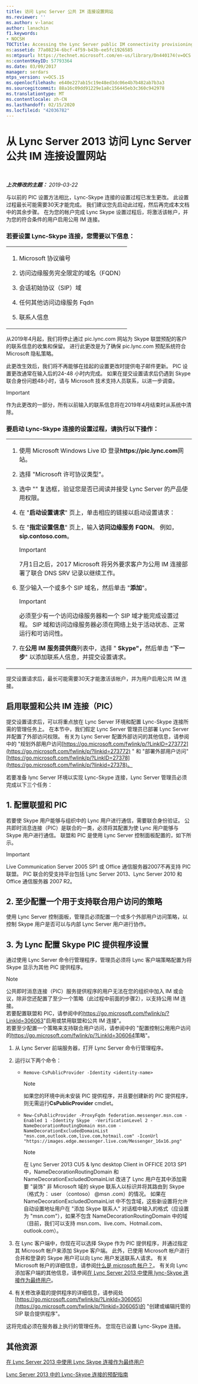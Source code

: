 ```yaml
---
title: 访问 Lync Server 公共 IM 连接设置网站
ms.reviewer: ''
ms.author: v-lanac
author: lanachin
f1.keywords:
- NOCSH
TOCTitle: Accessing the Lync Server public IM connectivity provisioning site
ms:assetid: 77a08234-6bcf-4f59-b43b-ee5fc1926585
ms:mtpsurl: https://technet.microsoft.com/en-us/library/Dn440174(v=OCS.15)
ms:contentKeyID: 57793364
ms.date: 03/09/2017
manager: serdars
mtps_version: v=OCS.15
ms.openlocfilehash: e640e227ab15c19e48ed3dc06e4b7b482ab7b3a3
ms.sourcegitcommit: 88a16c09dd91229e1a8c156445eb3c360c942978
ms.translationtype: MT
ms.contentlocale: zh-CN
ms.lasthandoff: 02/15/2020
ms.locfileid: "42036782"
---
```

<div data-xmlns="http://www.w3.org/1999/xhtml">

<div class="topic" data-xmlns="http://www.w3.org/1999/xhtml" data-msxsl="urn:schemas-microsoft-com:xslt" data-cs="http://msdn.microsoft.com/">

<div data-asp="http://msdn2.microsoft.com/asp">

# <a name="accessing-the-lync-server-public-im-connectivity-provisioning-site-from-lync-server-2013"></a>从 Lync Server 2013 访问 Lync Server 公共 IM 连接设置网站

</div>

<div id="mainSection">

<div id="mainBody">

<span> </span>

_**上次修改的主题：** 2019-03-22_

与以前的 PIC 设置方法相比，Lync-Skype 连接的设置过程已发生更改。 此设置过程最长可能需要30天才能完成。 我们建议您先启动此过程，然后再完成本文档中的其余步骤。 在为您的帐户完成 Lync Skype 设置过程后，将激活该帐户，并为您的符合条件的用户启用公用 IM 连接。

### <a name="to-provision-lync-skype-connectivity-you-need-the-following-information"></a>若要设置 Lync-Skype 连接，您需要以下信息：

<table>
<colgroup>
<col style="width: 100%" />
</colgroup>
<tbody>
<tr class="odd">
<td><ol>
<li><p>Microsoft 协议编号</p></li>
<li><p>访问边缘服务完全限定的域名（FQDN）</p></li>
<li><p>会话初始协议（SIP）域</p></li>
<li><p>任何其他访问边缘服务 Fqdn</p></li>
<li><p>联系人信息</p></li>
</ol></td>
</tr>
</tbody>
</table>

从2019年4月起，我们将停止通过 pic.lync.com 网站为 Skype 联盟预配的客户的联系信息的收集和保留。 进行此更改是为了确保 pic.lync.com 预配系统符合 Microsoft 隐私策略。 

此更改生效后，我们将不再能够在挂起的设置更改时提供电子邮件更新。 PIC 设置更改通常在输入后的24-48 小时内完成。 如果在提交设置请求后仍遇到 Skype 联合身份问题48小时，请与 Microsoft 技术支持人员联系，以进一步调查。

> [!IMPORTANT]
> 作为此更改的一部分，所有以前输入的联系信息将在2019年4月结束时从系统中清除。

### <a name="to-initiate-the-provisioning-process-for-lync-skype-connectivity"></a>要启动 Lync-Skype 连接的设置过程，请执行以下操作：

<table>
<colgroup>
<col style="width: 100%" />
</colgroup>
<tbody>
<tr class="odd">
<td><ol>
<li><p>使用 Microsoft Windows Live ID 登录<strong>https://pic.lync.com</strong>网站。</p></li>
<li><p>选择 "Microsoft 许可协议类型"。</p></li>
<li><p>选中 "" 复选框，验证您是否已阅读并接受 Lync Server 的产品使用权限。</p></li>
<li><p>在 "<strong>启动设置请求</strong>" 页上，单击相应的链接以启动设置请求：</p></li>
<li><p>在 "<strong>指定设置信息</strong>" 页上，输入<strong>访问边缘服务 FQDN</strong>。 例如， <strong>sip.contoso.com</strong>。</p>



> [!IMPORTANT]
> 7月1日之后，2017 Microsoft 将另外要求客户为公用 IM 连接部署了联合 DNS SRV 记录以继续工作。

</li>
<li><p>至少输入一个或多个 SIP 域名，然后单击 "<strong>添加</strong>"。</p>



> [!IMPORTANT]
> 必须至少有一个访问边缘服务器和一个 SIP 域才能完成设置过程。 SIP 域和访问边缘服务器必须在网络上处于活动状态、正常运行和可访问性。

</li>
<li><p>在<strong>公用 IM 服务提供商</strong>列表中，选择 " <strong>Skype"，</strong>然后单击 "<strong>下一步</strong>" 以添加联系人信息，并提交设置请求。</p></li>
</ol></td>
</tr>
</tbody>
</table>


提交设置请求后，最长可能需要30天才能激活该帐户，并为用户启用公共 IM 连接。

<div>

## <a name="enabling-federation-and-public-im-connectivity-pic"></a>启用联盟和公共 IM 连接（PIC）

提交设置请求后，可以将重点放在 Lync Server 环境和配置 Lync-Skype 连接所需的管理任务上。 在本节中，我们假定 Lync Server 管理员已部署 Lync Server 并配置了外部访问权限。 有关为 Lync Server 配置外部访问的其他信息，请参阅中的 "规划外部用户访问[https://go.microsoft.com/fwlink/p/?LinkID=273772](https://go.microsoft.com/fwlink/p/?linkid=273772) " 和 "部署外部用户访问" [https://go.microsoft.com/fwlink/p/?LinkID=27378](https://go.microsoft.com/fwlink/p/?linkid=27378)。

若要准备 lync Server 环境以实现 Lync-Skype 连接，Lync Server 管理员必须完成以下三个任务：

<div>

## <a name="1-configure-federation-and-pic"></a>1\. 配置联盟和 PIC

若要使 Skype 用户能够与组织中的 Lync 用户进行通信，需要联合身份验证。 公共即时消息连接（PIC）是联合的一类，必须将其配置为使 Lync 用户能够与 Skype 用户进行通信。 联盟和 PIC 是使用 Lync Server 控制面板配置的，如下所示。

<div>


> [!IMPORTANT]
> Live Communication Server 2005 SP1 或 Office 通信服务器2007不再支持 PIC 联盟。 PIC 联合的受支持平台包括 Lync Server 2013、Lync Server 2010 和 Office 通信服务器 2007 R2。



</div>

</div>

<div>

## <a name="2-configure-at-least-one-policy-to-support-federated-user-access"></a>2\. 至少配置一个用于支持联合用户访问的策略

使用 Lync Server 控制面板，管理员必须配置一个或多个外部用户访问策略，以控制 Skype 用户是否可以与内部 Lync Server 用户进行协作。

</div>

<div>

## <a name="3-configure-the-skype-pic-provider-setting-for-lync"></a>3\. 为 Lync 配置 Skype PIC 提供程序设置

通过使用 Lync Server 命令行管理程序，管理员必须将 Lync 客户端策略配置为将 Skype 显示为其他 PIC 提供程序。

<div>


> [!NOTE]
> 公共即时消息连接（PIC）服务提供程序的用户无法在您的组织中加入 IM 或会议，除非您还配置了至少一个策略（此过程中前面的步骤2），以支持公用 IM 连接。<BR>若要配置联盟和 PIC，请参阅中的<A href="https://go.microsoft.com/fwlink/p/?linkid=306063">https://go.microsoft.com/fwlink/p/?LinkId=306063</A>"启用或禁用联盟和公共 IM 连接"。<BR>若要至少配置一个策略来支持联合用户访问，请参阅中的 "配置控制公用用户访问的<A href="https://go.microsoft.com/fwlink/p/?linkid=306064">https://go.microsoft.com/fwlink/p/?LinkId=306064</A>策略"。



</div>

1.  从 Lync Server 前端服务器，打开 Lync Server 命令行管理程序。

2.  运行以下两个命令：
    
      - `Remove-CsPublicProvider -Identity <identity-name>`
        
        <div>
        

        > [!NOTE]
        > 如果您的环境中尚未安装 PIC 提供程序，并且要创建新的 PIC 提供程序，则无需运行<STRONG>CsPublicProvider</STRONG> cmdlet。

        
        </div>
    
      - `New-CsPublicProvider -ProxyFqdn federation.messenger.msn.com -Enabled 1 -Identity Skype  -VerificationLevel 2 -NameDecorationRoutingDomain msn.com -NameDecorationExcludedDomainList "msn.com,outlook.com,live.com,hotmail.com" -IconUrl "https://images.edge.messenger.live.com/Messenger_16x16.png"`
        
        <div>
        

        > [!NOTE]
        > 在 Lync Server 2013 CU5 &amp; lync desktop Client in OFFICE 2013 SP1 中，NameDecorationRoutingDomain 和 NameDecorationExcludedDomainList 改进了 Lync 用户在其中添加需要 "装饰" 非 Microsoft 域的 skype 联系人以标识并将其路由到 Skype （格式为： user （contoso） @msn .com）的情况。 如果在 NameDecorationExcludedDomainList 中不包含域，这些新设置将允许自动设置地址用户在 "添加 Skype 联系人" 对话框中输入的格式（应设置为 "msn.com"），如果不包含 NameDecorationRoutingDomain 中的域（目前，我们可以支持 msn.com、live.com、Hotmail.com、outlook.com）。

        
        </div>

3.  在 Lync 客户端中，你现在可以选择 Skype 作为 PIC 提供程序，并通过指定其 Microsoft 帐户来添加 Skype 客户端。 此外，已使用 Microsoft 帐户进行合并和登录的 Skype 用户可以向 Lync 用户发送联系人请求。 有关 Microsoft 帐户的详细信息，请参阅[什么是 microsoft 帐户？](https://support.skype.com/en/faq/fa12059/what-is-a-microsoft-account)。 有关向 Lync 添加客户端的其他信息，请参阅[在 Lync Server 2013 中使用 lync-Skype 连接作为最终用户](lync-server-2013-using-lync-skype-connectivity-as-an-end-user.md)。

4.  有关修改承载的提供程序的详细信息，请参阅处[https://go.microsoft.com/fwlink/p/?LinkId=306065](https://go.microsoft.com/fwlink/p/?linkid=306065)的 "创建或编辑托管的 SIP 联合提供程序"。

这将完成必须在服务器上执行的管理任务。 您现在已设置 Lync-Skype 连接。

</div>

</div>

<div>

## <a name="additional-resources"></a>其他资源

[在 Lync Server 2013 中使用 Lync Skype 连接作为最终用户](lync-server-2013-using-lync-skype-connectivity-as-an-end-user.md)

[Lync Server 2013 中的 Lync-Skype 连接的预配指南](lync-server-2013-provisioning-guide-for-lync-skype-connectivity.md)

</div>

</div>

<span> </span>

</div>

</div>

</div>

